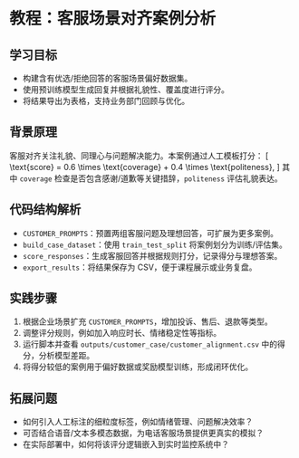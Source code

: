 # 教程：客服场景对齐案例分析

## 学习目标
- 构建含有优选/拒绝回答的客服场景偏好数据集。
- 使用预训练模型生成回复并根据礼貌性、覆盖度进行评分。
- 将结果导出为表格，支持业务部门回顾与优化。

## 背景原理
客服对齐关注礼貌、同理心与问题解决能力。本案例通过人工模板打分：
\[
\text{score} = 0.6 \times \text{coverage} + 0.4 \times \text{politeness},
\]
其中 `coverage` 检查是否包含感谢/道歉等关键措辞，`politeness` 评估礼貌表达。

## 代码结构解析
- `CUSTOMER_PROMPTS`：预置两组客服问题及理想回答，可扩展为更多案例。
- `build_case_dataset`：使用 `train_test_split` 将案例划分为训练/评估集。
- `score_responses`：生成客服回答并根据规则打分，记录得分与理想答案。
- `export_results`：将结果保存为 CSV，便于课程展示或业务复盘。

## 实践步骤
1. 根据企业场景扩充 `CUSTOMER_PROMPTS`，增加投诉、售后、退款等类型。
2. 调整评分规则，例如加入响应时长、情绪稳定性等指标。
3. 运行脚本并查看 `outputs/customer_case/customer_alignment.csv` 中的得分，分析模型差距。
4. 将得分较低的案例用于偏好数据或奖励模型训练，形成闭环优化。

## 拓展问题
- 如何引入人工标注的细粒度标签，例如情绪管理、问题解决效率？
- 可否结合语音/文本多模态数据，为电话客服场景提供更真实的模拟？
- 在实际部署中，如何将该评分逻辑嵌入到实时监控系统中？
